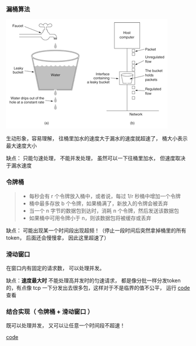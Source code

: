 

### 漏桶算法

![image](assert/rate-limit1.png)

生动形象，容易理解， 往桶里加水的速度大于漏水的速度就超速了， 桶大小表示最大速度大小

缺点： 只能匀速处理， 不能并发处理， 虽然可以一下往桶里加水， 但速度取决于漏水速度


### 令牌桶

>- 每秒会有 r 个令牌放入桶中，或者说，每过 1/r 秒桶中增加一个令牌
>- 桶中最多存放 b 个令牌，如果桶满了，新放入的令牌会被丢弃
>- 当一个 n 字节的数据包到达时，消耗 n 个令牌，然后发送该数据包
>- 如果桶中可用令牌小于 n，则该数据包将被缓存或丢弃

缺点： 可能出现某一个时间段出现超频！（停止一段时间后突然拿掉桶里的所有token， 后面还会慢慢拿， 因此这里超速了）


### 滑动窗口

在窗口内有固定的请求数， 可以处理并发。

缺点：**速度最大时** 不能处理高并发时的匀速请求， 都是像分批一样分发token的，有点像 tcp 一下分发出去很多包，这样对于不是临界的值不公平， 运行 [code](https://github.com/Fierygit/cxxstudy/blob/master/algorithm/limter/token_limter.cc) 查看

### 结合实现（ 令牌桶 + 滑动窗口 ）

既可以处理并发， 又可以让任意一个时间段不超速！

[code](https://github.com/Fierygit/cxxstudy/blob/master/algorithm/limter/rate_limter.cc)
